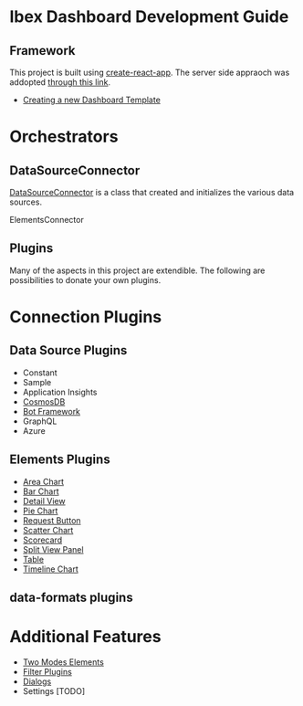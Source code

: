# Ibex Dashboard Development Guide

## Framework
This project is built using [create-react-app](https://github.com/facebookincubator/create-react-app).
The server side appraoch was addopted [through this link](https://www.fullstackreact.com/articles/using-create-react-app-with-a-server/).

* [Creating a new Dashboard Template](dashboard-creation.md)

# Orchestrators

## DataSourceConnector
[DataSourceConnector](../client/src/data-sources/DataSourceConnector.ts) is a class that created and initializes the various data sources.

ElementsConnector

## Plugins
Many of the aspects in this project are extendible. The following are possibilities to donate your own plugins.

# Connection Plugins

## Data Source Plugins

* Constant
* Sample
* Application Insights
* [CosmosDB](./cosmos-db.md)
* [Bot Framework](./bot-framework.md)
* GraphQL
* Azure 

## Elements Plugins

* [Area Chart](area.md)
* [Bar Chart](bar.md)
* [Detail View](detail.md)
* [Pie Chart](pie.md)
* [Request Button](requestbutton.md)
* [Scatter Chart](scatter.md)
* [Scorecard](scorecard.md)
* [Split View Panel](splitpanel.md)
* [Table](table.md)
* [Timeline Chart](timeline.md)

## data-formats plugins

# Additional Features

* [Two Modes Elements](two-modes-element.md)
* [Filter Plugins](filter.md)
* [Dialogs](dialog.md)
* Settings [TODO]